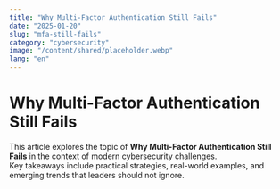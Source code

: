 ```yaml
---
title: "Why Multi-Factor Authentication Still Fails"
date: "2025-01-20"
slug: "mfa-still-fails"
category: "cybersecurity"
image: "/content/shared/placeholder.webp"
lang: "en"
---
```


# Why Multi-Factor Authentication Still Fails

This article explores the topic of **Why Multi-Factor Authentication Still Fails** in the context of modern cybersecurity challenges.  
Key takeaways include practical strategies, real-world examples, and emerging trends that leaders should not ignore.
